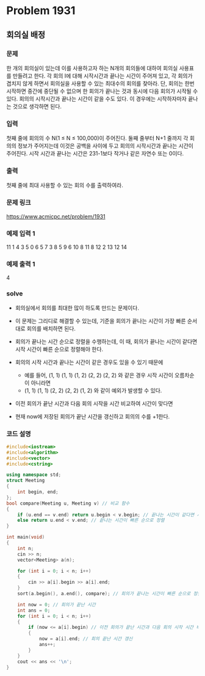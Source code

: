 # Problem 1931

## 회의실 배정

### 문제
한 개의 회의실이 있는데 이를 사용하고자 하는 N개의 회의들에 대하여 회의실 사용표를 만들려고 한다. 각 회의 I에 대해 시작시간과 끝나는 시간이 주어져 있고, 각 회의가 겹치지 않게 하면서 회의실을 사용할 수 있는 최대수의 회의를 찾아라. 단, 회의는 한번 시작하면 중간에 중단될 수 없으며 한 회의가 끝나는 것과 동시에 다음 회의가 시작될 수 있다. 회의의 시작시간과 끝나는 시간이 같을 수도 있다. 이 경우에는 시작하자마자 끝나는 것으로 생각하면 된다.

### 입력
첫째 줄에 회의의 수 N(1 ≤ N ≤ 100,000)이 주어진다. 둘째 줄부터 N+1 줄까지 각 회의의 정보가 주어지는데 이것은 공백을 사이에 두고 회의의 시작시간과 끝나는 시간이 주어진다. 시작 시간과 끝나는 시간은 231-1보다 작거나 같은 자연수 또는 0이다.

### 출력
첫째 줄에 최대 사용할 수 있는 회의 수를 출력하여라.

### 문제 링크
<https://www.acmicpc.net/problem/1931>

### 예제 입력 1
11
1 4
3 5
0 6
5 7
3 8
5 9
6 10
8 11
8 12
2 13
12 14

### 예제 출력 1
4

### solve
- 회의실에서 회의를 최대한 많이 하도록 만드는 문제이다.
- 이 문제는 그리디로 해결할 수 있는데, 기준을 회의가 끝나는 시간이 가장 빠른 순서대로 회의를 배치하면 된다.
- 회의가 끝나는 시간 순으로 정렬을 수행하는데, 이 때, 회의가 끝나는 시간이 같다면 시작 시간이 빠른 순으로 정렬해야 한다.
- 회의의 시작 시간과 끝나는 시간이 같은 경우도 있을 수 있기 때문에
	- 예를 들어, (1, 1) (1, 1) (1, 2) (2, 2) (2, 2) 와 같은 경우 시작 시간이 오름차순이 아니라면
	- (1, 1) (1, 1) (2, 2) (2, 2) (1, 2) 와 같이 예외가 발생할 수 있다.

- 이전 회의가 끝난 시간과 다음 회의 시작을 시간 비교하여 시간이 맞다면
- 현재 now에 저장된 회의가 끝난 시간을 갱신하고 회의의 수를 +1한다.

### 코드 설명
```C++
#include<iostream>
#include<algorithm>
#include<vector>
#include<cstring>

using namespace std;
struct Meeting
{
	int begin, end;
};
bool compare(Meeting u, Meeting v) // 비교 함수
{
	if (u.end == v.end) return u.begin < v.begin; // 끝나는 시간이 같다면 시작 시간이 빠른 순
	else return u.end < v.end; // 끝나는 시간이 빠른 순으로 정렬
}

int main(void)
{
	int n;
	cin >> n;
	vector<Meeting> a(n);

	for (int i = 0; i < n; i++)
	{
		cin >> a[i].begin >> a[i].end;
	}
	sort(a.begin(), a.end(), compare); // 회의가 끝나는 시간이 빠른 순으로 정렬

	int now = 0; // 회의가 끝난 시간
	int ans = 0;
	for (int i = 0; i < n; i++)
	{
		if (now <= a[i].begin) // 이전 회의가 끝난 시간과 다음 회의 시작 시간 비교
		{
			now = a[i].end; // 회의 끝난 시간 갱신
			ans++;
		}
	}
	cout << ans << '\n';
}

```
